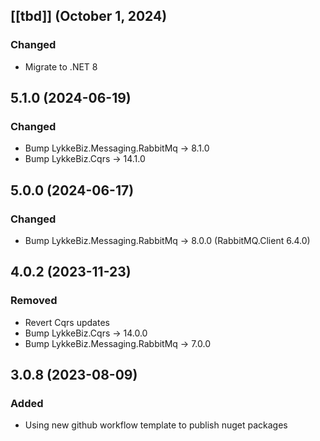 ## [[tbd]] (October 1, 2024)

### Changed
* Migrate to .NET 8

## 5.1.0 (2024-06-19)

### Changed
* Bump LykkeBiz.Messaging.RabbitMq -> 8.1.0
* Bump LykkeBiz.Cqrs -> 14.1.0

## 5.0.0 (2024-06-17)

### Changed
* Bump LykkeBiz.Messaging.RabbitMq -> 8.0.0 (RabbitMQ.Client 6.4.0)

## 4.0.2 (2023-11-23)

### Removed
* Revert Cqrs updates
* Bump LykkeBiz.Cqrs -> 14.0.0
* Bump LykkeBiz.Messaging.RabbitMq -> 7.0.0

## 3.0.8 (2023-08-09)

### Added
* Using new github workflow template to publish nuget packages
